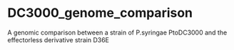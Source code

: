# DC3000_genome_comparison
A genomic comparison between a strain of P.syringae PtoDC3000 and the effectorless derivative strain D36E
